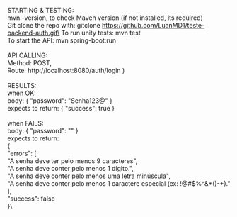 STARTING & TESTING:\
mvn -version, to check Maven version (if not installed, its required)\
Git clone the repo with: gitclone https://github.com/LuanMD1/teste-backend-auth.git\
To run unity tests: mvn test\
To start the API: mvn spring-boot:run\
\
API CALLING:\
Method: POST,\
Route: http://localhost:8080/auth/login )\
\
RESULTS:\
when OK:\
body: { "password": "Senha123@" }\
expects to return: { "success": true }\
\
when FAILS:\
body: { "password": "" }\
expects to return: \
{\
	"errors": [\
		"A senha deve ter pelo menos 9 caracteres",\
		"A senha deve conter pelo menos 1 dígito.",\
		"A senha deve conter pelo menos uma letra minúscula",\
		"A senha deve conter pelo menos 1 caractere especial (ex: !@#$%^&*()-+)."\
	],\
	"success": false\
}\
